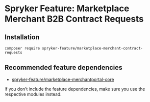 # Spryker Feature: Marketplace Merchant B2B Contract Requests



## Installation

```
composer require spryker-feature/marketplace-merchant-contract-requests
```

## Recommended feature dependencies
- [spryker-feature/marketplace-merchantportal-core](https://github.com/spryker-feature/marketplace-merchantportal-core)

If you don't include the feature dependencies, make sure you use the respective modules instead.

